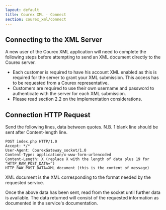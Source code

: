 ```yaml
---
layout: default
title: Courex XML - Connect
section: courex_xml/connect
---
```


## Connecting to the XML Server

A new user of the Courex XML application will need to complete the following steps before attempting to send an XML document directly to the Courex server.

- Each customer is required to have his account XML enabled as this is required for the server to grant your XML submission. This access has to be requested from a Courex representative.
- Customers are required to use their own username and password to authenticate with the server for each XML submission.
- Please read section 2.2 on the implementation considerations.

## Connection HTTP Request

Send the following lines, data between quotes. N.B. 1 blank line should be sent after Content-length line.

```http
POST index.php HTTP/1.0
Accept: */*
User-Agent: CourexGateway_socket/1.0
Content-Type: application/x-www-form-urlencoded
Content-Length: X (replace X with the length of data plus 19 for “HTTP_RAW_POST_DATA=”)
HTTP_RAW_POST_DATA=XML document (this is the content of message)
```

XML document is the XML corresponding to the format needed by the requested service.

Once the above data has been sent, read from the socket until further data is available. The data returned will consist of the requested information as documented in the service's documentation.
